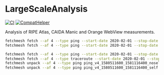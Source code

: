 # LargeScaleAnalysis

[![CI](https://github.com/SmartMonitoringSchemes/LargeScaleAnalysis/workflows/CI/badge.svg)](https://github.com/SmartMonitoringSchemes/LargeScaleAnalysis/actions?query=workflow%3ACI)
[![CompatHelper](https://github.com/SmartMonitoringSchemes/LargeScaleAnalysis/workflows/CompatHelper/badge.svg)](https://github.com/SmartMonitoringSchemes/LargeScaleAnalysis/actions?query=workflow%3ACompatHelper)

Analysis of RIPE Atlas, CAIDA Manic and Orange WebView measurements.

```bash
fetchmesh fetch --af 4 --type ping --start-date 2020-02-01 --stop-date 2020-02-08 --dry-run --sample-pairs 0.01 --half --no-self --save-pairs mesh_half_noself_001.pairs --jobs 4
fetchmesh fetch --af 4 --type ping --start-date 2020-02-01 --stop-date 2020-02-08 --dry-run --only-self --save-pairs mesh_self.pairs --jobs 4

fetchmesh fetch --af 4 --type ping --start-date 2020-02-01 --stop-date 2020-02-08 --load-pairs mesh_half_noself_001.pairs --jobs 4 --dir ping_v4_1580511600_1581116400_noself
fetchmesh fetch --af 4 --type traceroute --start-date 2020-02-01 --stop-date 2020-02-08 --load-pairs mesh_half_noself_001.pairs --jobs 4 --dir ping_v4_1580511600_1581116400_self
fetchmesh unpack --af 4 --type ping ping_v4_1580511600_1581116400_noself ping_v4_1580511600_1581116400_noself_pairs
fetchmesh unpack --af 4 --type ping ping_v4_1580511600_1581116400_self ping_v4_1580511600_1581116400_self_pairs
```
